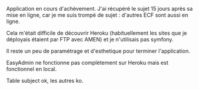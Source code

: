 Application en cours d'achèvement.
J'ai récupéré le sujet 15 jours après sa mise en ligne, car je me suis trompé de sujet : d'autres ECF sont aussi en ligne.

Cela m'était difficile de découvrir Heroku (habituellement les sites que je déployais étaient par FTP avec AMEN) et je n'utilisais pas symfony.

Il reste un peu de paramétrage et d'esthetique pour terminer l'application.

EasyAdmin ne fonctionne pas complètement sur Heroku mais est fonctionnel en local.

Table subject ok, les autres ko.


